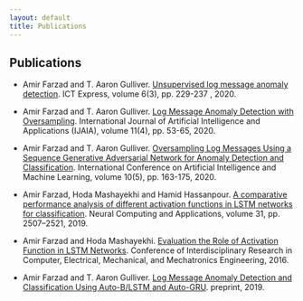 ```yaml
---
layout: default
title: Publications
---
```

## Publications

- Amir Farzad and T. Aaron Gulliver. [Unsupervised log message anomaly detection‏](https://doi.org/10.1016/j.icte.2020.06.003). ICT Express, volume 6(3), pp. 229-237 , 2020.

- Amir Farzad and T. Aaron Gulliver. [Log Message Anomaly Detection with Oversampling‏](https://www.doi.org/10.5121/ijaia.2020.11405). International Journal of Artificial Intelligence and Applications (IJAIA), volume 11(4), pp. 53-65, 2020.

- Amir Farzad and T. Aaron Gulliver. [Oversampling Log Messages Using a Sequence Generative Adversarial Network for Anomaly Detection and Classification‏](https://www.doi.org/10.5121/csit.2020.100515). International Conference on Artificial Intelligence and Machine Learning, volume 10(5), pp. 163-175, 2020.

- Amir Farzad, Hoda Mashayekhi and Hamid Hassanpour. [A comparative performance analysis of different activation functions in LSTM networks for classification](https://doi.org/10.1007/s00521-017-3210-6). Neural Computing and Applications, volume 31, pp. 2507–2521, 2019.

- Amir Farzad and Hoda Mashayekhi. [Evaluation the Role of Activation Function in LSTM Networks](https://www.civilica.com/Paper-IRCEM01-IRCEM01_213.html). Conference of Interdisciplinary Research in Computer, Electrical, Mechanical, and Mechatronics Engineering, 2016.

- Amir Farzad and T. Aaron Gulliver. [Log Message Anomaly Detection and Classification Using Auto-B/LSTM and Auto-GRU](https://arxiv.org/abs/1911.08744). preprint, 2019.
